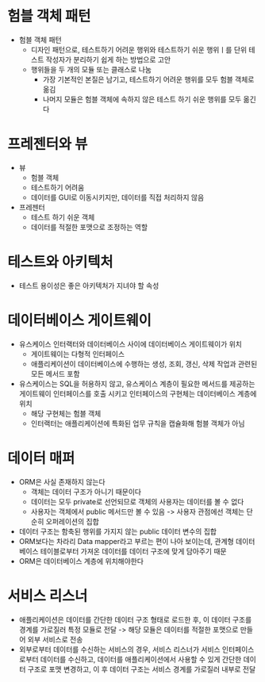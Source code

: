 # 험블 객체 패턴
- 험블 객체 패턴
	- 디자인 패턴으로, 테스트하기 어려운 행위와 테스트하기 쉬운 행위ㅣ를 단위 테스트 작성자가 분리하기 쉽게 하는 방법으로 고안
	- 행위들을 두 개의 모듈 또는 클래스로 나눔
		- 가장 기본적인 본질은 남기고, 테스트하기 어려운 행위를 모두 험블 객체로 옮김
		- 나머지 모듈은 험블 객체에 속하지 않은 테스트 하기 쉬운 행위를 모두 옮긴다
# 프레젠터와 뷰
- 뷰
	- 험블 객체
	- 테스트하기 어려움
	- 데이터를 GUI로 이동시키지만, 데이터를 직접 처리하지 않음
- 프레젠터
	- 테스트 하기 쉬운 객체
	- 데이터를 적절한 포맷으로 조정하는 역할

# 테스트와 아키텍처
- 테스트 용이성은 좋은 아키텍처가 지녀야 할 속성

# 데이터베이스 게이트웨이
- 유스케이스 인터랙터와 데이터베이스 사이에 데이터베이스 게이트웨이가 위치
	- 게이트웨이는 다형적 인터페이스
	- 애플리케이션이 데이터베이스에 수행하는 생성, 조회, 갱신, 삭제 작업과 관련된 모든 메서드 포함
- 유스케이스는 SQL을 허용하지 않고, 유스케이스 계층이 필요한 메서드를 제공하는 게이트웨이 인터페이스를 호출 시키고 인터페이스의 구현체는 데이터베이스 계층에 위치
	- 해당 구현체는 험블 객체
	- 인터랙터는 애플리케이션에 특화된 업무 규칙을 캡슐화해 험블 객체가 아님

# 데이터 매퍼
- ORM은 사실 존재하지 않는다
	- 객체는 데이터 구조가 아니기 때문이다
	- 데이터는 모두 private로 선언되므로 객체의 사용자는 데이터를 볼 수 없다
	- 사용자는 객체에서 public 메서드만 볼 수 있음 -> 사용자 관점에선 객체는 단순히 오퍼레이션의 집합
- 데이터 구조는 함축된 행위를 가지지 않는 public 데이터 변수의 집합
- ORM보다는 차라리 Data mapper라고 부르는 편이 나아 보이는데, 관계형 데이터베이스 테이블로부터 가져온 데이터를 데이터 구조에 맞게 담아주기 때문
- ORM은 데이터베이스 계층에 위치해야한다

# 서비스 리스너
- 애플리케이션은 데이터를 간단한 데이터 구조 형태로 로드한 후, 이 데이터 구조를 경계를 가로질러 특정 모듈로 전달 -> 해당 모듈은 데이터를 적절한 포맷으로 만들어 외부 서비스로 전송
- 외부로부터 데이터를 수신하는 서비스의 경우, 서비스 리스너가 서비스 인터페이스로부터 데이터를 수신하고, 데이터를 애플리케이션에서 사용할 수 있게 간단한 데이터 구조로 포맷 변경하고, 이 후 데이터 구조는 서비스 경계를 가로질러 내부로 전달